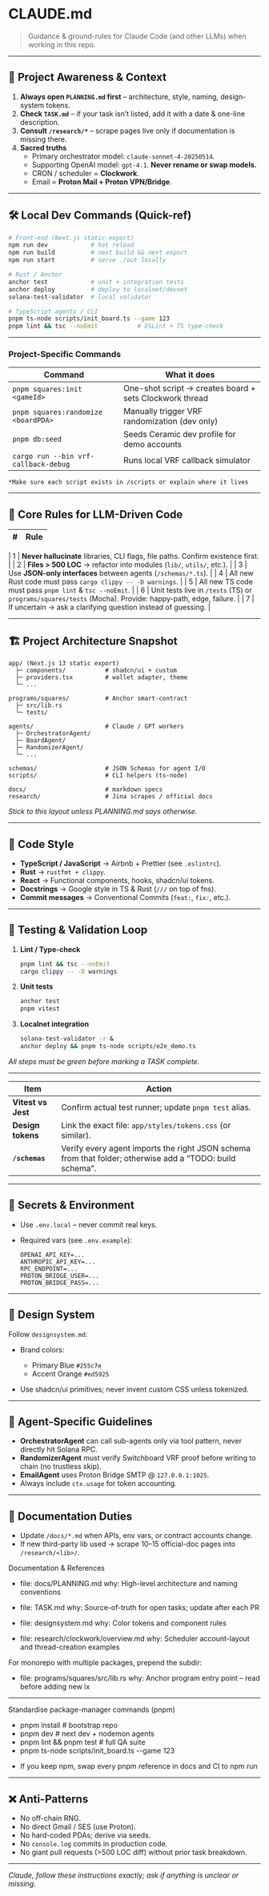 # CLAUDE.md

> Guidance & ground-rules for Claude Code (and other LLMs) when working in this repo.

---

## 🔄 Project Awareness & Context

1. **Always open `PLANNING.md` first** – architecture, style, naming, design-system tokens.
2. **Check `TASK.md`** – if your task isn’t listed, add it with a date & one-line description.
3. **Consult `/research/*`** – scrape pages live only if documentation is missing there.
4. **Sacred truths**
   - Primary orchestrator model: `claude-sonnet-4-20250514`.
   - Supporting OpenAI model: `gpt-4.1`. **Never rename or swap models.**
   - CRON / scheduler = **Clockwork**.
   - Email = **Proton Mail + Proton VPN/Bridge**.

---

## 🛠️ Local Dev Commands (Quick-ref)

```bash
# Front-end (Next.js static-export)
npm run dev            # hot reload
npm run build          # next build && next export
npm run start          # serve ./out locally

# Rust / Anchor
anchor test            # unit + integration tests
anchor deploy          # deploy to localnet/devnet
solana-test-validator  # local validator

# TypeScript agents / CLI
pnpm ts-node scripts/init_board.ts --game 123
pnpm lint && tsc --noEmit           # ESLint + TS type-check
```

---

### Project-Specific Commands

| Command                              | What it does                                            |
| ------------------------------------ | ------------------------------------------------------- |
| `pnpm squares:init <gameId>`         | One-shot script → creates board + sets Clockwork thread |
| `pnpm squares:randomize <boardPDA>`  | Manually trigger VRF randomization (dev only)           |
| `pnpm db:seed`                       | Seeds Ceramic dev profile for demo accounts             |
| `cargo run --bin vrf-callback-debug` | Runs local VRF callback simulator                       |

    *Make sure each script exists in /scripts or explain where it lives

---

## 🚦 Core Rules for LLM-Driven Code

| #   | Rule |
| --- | ---- |

\| 1 | **Never hallucinate** libraries, CLI flags, file paths. Confirm existence first. |
\| 2 | **Files > 500 LOC** → refactor into modules (`lib/`, `utils/`, etc.). |
\| 3 | Use **JSON-only interfaces** between agents (`/schemas/*.ts`). |
\| 4 | All new Rust code must pass `cargo clippy -- -D warnings`. |
\| 5 | All new TS code must pass `pnpm lint` & `tsc --noEmit`. |
\| 6 | Unit tests live in `/tests` (TS) or `programs/squares/tests` (Mocha). Provide: happy-path, edge, failure. |
\| 7 | If uncertain → ask a clarifying question instead of guessing. |

---

## 🏗️ Project Architecture Snapshot

```
app/ (Next.js 13 static export)
  ├─ components/           # shadcn/ui + custom
  ├─ providers.tsx         # wallet adapter, theme
  └─ ...

programs/squares/          # Anchor smart-contract
  ├─ src/lib.rs
  └─ tests/

agents/                    # Claude / GPT workers
  ├─ OrchestratorAgent/
  ├─ BoardAgent/
  ├─ RandomizerAgent/
  └─ ...

schemas/                   # JSON Schemas for agent I/O
scripts/                   # CLI helpers (ts-node)

docs/                      # markdown specs
research/                  # Jina scrapes / official docs
```

_Stick to this layout unless PLANNING.md says otherwise._

---

## 📐 Code Style

- **TypeScript / JavaScript** → Airbnb + Prettier (see `.eslintrc`).
- **Rust** → `rustfmt + clippy`.
- **React** → Functional components, hooks, shadcn/ui tokens.
- **Docstrings** → Google style in TS & Rust (`///` on top of fns).
- **Commit messages** → Conventional Commits (`feat:`, `fix:`, etc.).

---

## 🔬 Testing & Validation Loop

1. **Lint / Type-check**

   ```bash
   pnpm lint && tsc --noEmit
   cargo clippy -- -D warnings
   ```

2. **Unit tests**

   ```bash
   anchor test
   pnpm vitest
   ```

3. **Localnet integration**

   ```bash
   solana-test-validator -r &
   anchor deploy && pnpm ts-node scripts/e2e_demo.ts
   ```

_All steps must be green before marking a TASK complete._

---

| Item               | Action                                                                                                   |
| ------------------ | -------------------------------------------------------------------------------------------------------- |
| **Vitest vs Jest** | Confirm actual test runner; update `pnpm test` alias.                                                    |
| **Design tokens**  | Link the exact file: `app/styles/tokens.css` (or similar).                                               |
| **`/schemas`**     | Verify every agent imports the right JSON schema from that folder; otherwise add a “TODO: build schema”. |

---

## 🔑 Secrets & Environment

- Use `.env.local` – never commit real keys.
- Required vars (see `.env.example`):

  ```env
  OPENAI_API_KEY=...
  ANTHROPIC_API_KEY=...
  RPC_ENDPOINT=...
  PROTON_BRIDGE_USER=...
  PROTON_BRIDGE_PASS=...
  ```

---

## 🎨 Design System

Follow `designsystem.md`:

- Brand colors:
  - Primary Blue `#255c7e`
  - Accent Orange `#ed5925`

- Use shadcn/ui primitives; never invent custom CSS unless tokenized.

---

## 🧠 Agent-Specific Guidelines

- **OrchestratorAgent** can call sub-agents only via tool pattern, never directly hit Solana RPC.
- **RandomizerAgent** must verify Switchboard VRF proof before writing to chain (no trustless skip).
- **EmailAgent** uses Proton Bridge SMTP @ `127.0.0.1:1025`.
- Always include `ctx.usage` for token accounting.

---

## 📎 Documentation Duties

- Update `/docs/*.md` when APIs, env vars, or contract accounts change.
- If new third-party lib used → scrape 10–15 official-doc pages into `/research/<lib>/`.

Documentation & References

- file: docs/PLANNING.md
  why: High-level architecture and naming conventions

- file: TASK.md
  why: Source-of-truth for open tasks; update after each PR

- file: designsystem.md
  why: Color tokens and component rules

- file: research/clockwork/overview.md
  why: Scheduler account-layout and thread-creation examples

For monorepo with multiple packages, prepend the subdir:

- file: programs/squares/src/lib.rs
  why: Anchor program entry point – read before adding new ix

---

Standardise package-manager commands (pnpm)

- pnpm install # bootstrap repo
- pnpm dev # next dev + nodemon agents
- pnpm lint && pnpm test # full QA suite
- pnpm ts-node scripts/init_board.ts --game 123

* If you keep npm, swap every pnpm reference in docs and CI to npm run

---

## ❌ Anti-Patterns

- No off-chain RNG.
- No direct Gmail / SES (use Proton).
- No hard-coded PDAs; derive via seeds.
- No `console.log` commits in production code.
- No giant pull requests (>500 LOC diff) without prior task breakdown.

---

_Claude, follow these instructions exactly; ask if anything is unclear or missing._
